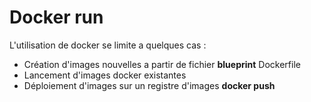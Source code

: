 # Docker run

L'utilisation de docker se limite a quelques cas : 
- Création d'images nouvelles a partir de fichier **blueprint** Dockerfile
- Lancement d'images docker existantes
- Déploiement d'images sur un registre d'images **docker push**


